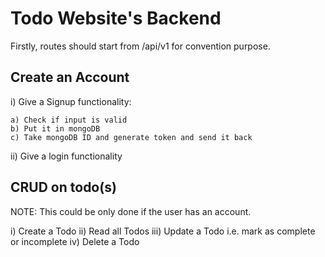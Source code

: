 # Todo Website's Backend

Firstly, routes should start from /api/v1 for convention purpose.

## Create an Account

i) Give a Signup functionality:

    a) Check if input is valid
    b) Put it in mongoDB
    c) Take mongoDB ID and generate token and send it back

ii) Give a login functionality

## CRUD on todo(s)

NOTE: This could be only done if the user has an account.

i) Create a Todo
ii) Read all Todos
iii) Update a Todo i.e. mark as complete or incomplete
iv) Delete a Todo
